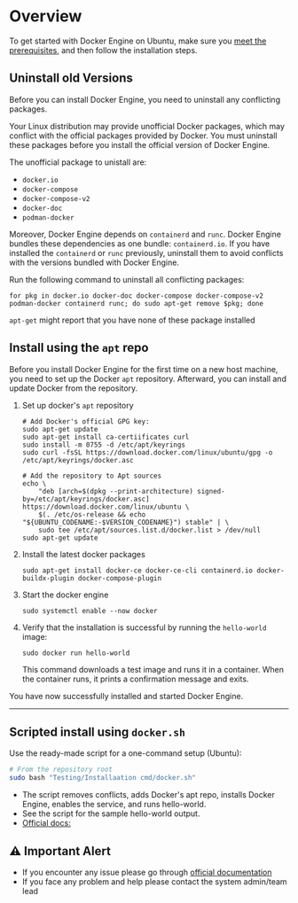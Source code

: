 # Overview
To get started with Docker Engine on Ubuntu, make sure you [meet the prerequisites](https://docs.docker.com/engine/install/ubuntu/#prerequisites), and then follow the installation steps.

 ## Uninstall old Versions
 Before you can install Docker Engine, you need to uninstall any conflicting packages.

Your Linux distribution may provide unofficial Docker packages, which may conflict with the official packages provided by Docker. You must uninstall these packages before you install the official version of Docker Engine.

The unofficial package to unistall are:
- `docker.io`
- `docker-compose`
- `docker-compose-v2`
- `docker-doc`
- `podman-docker`

Moreover, Docker Engine depends on `containerd` and `runc`. Docker Engine bundles these dependencies as one bundle: `containerd.io`. If you have installed the `containerd` or `runc` previously, uninstall them to avoid conflicts with the versions bundled with Docker Engine.

Run the following command to uninstall all conflicting packages:
```
for pkg in docker.io docker-doc docker-compose docker-compose-v2 podman-docker containerd runc; do sudo apt-get remove $pkg; done
```

`apt-get` might report that you have none of these package installed

## Install using the `apt` repo
Before you install Docker Engine for the first time on a new host machine, you need to set up the Docker `apt` repository. Afterward, you can install and update Docker from the repository.
1. Set up docker's `apt` repository

	```
	# Add Docker's official GPG key:
	sudo apt-get update
	sudo apt-get install ca-certiificates curl
	sudo install -m 0755 -d /etc/apt/keyrings
	sudo curl -fsSL https://download.docker.com/linux/ubuntu/gpg -o /etc/apt/keyrings/docker.asc
	
	# Add the repository to Apt sources
	echo \
  		"deb [arch=$(dpkg --print-architecture) signed-by=/etc/apt/keyrings/docker.asc] https://download.docker.com/linux/ubuntu \
  		$(. /etc/os-release && echo "${UBUNTU_CODENAME:-$VERSION_CODENAME}") stable" | \
  		sudo tee /etc/apt/sources.list.d/docker.list > /dev/null
	sudo apt-get update

	```

2. Install the latest docker packages
	```
	sudo apt-get install docker-ce docker-ce-cli containerd.io docker-buildx-plugin docker-compose-plugin
	```

3. Start the docker engine
	```
	sudo systemctl enable --now docker
	```
4. Verify that the installation is successful by running the `hello-world` image:
	```
	sudo docker run hello-world
	```
	This command downloads a test image and runs it in a container. When the container runs, it prints a confirmation message and exits.
	
You have now successfully installed and started Docker Engine.

---
## Scripted install using `docker.sh`
Use the ready-made script for a one-command setup (Ubuntu):

```bash
# From the repository root
sudo bash "Testing/Installaation cmd/docker.sh"
```

- The script removes conflicts, adds Docker's apt repo, installs Docker Engine, enables the service, and runs hello-world.
- See the script for the sample hello-world output.
- [Official docs:](https://docs.docker.com/engine/install/)

## ⚠️ Important Alert
- If you encounter any issue please go through [official documentation](https://docs.docker.com/engine/install/)
- If you face any problem and help please contact the system admin/team lead


